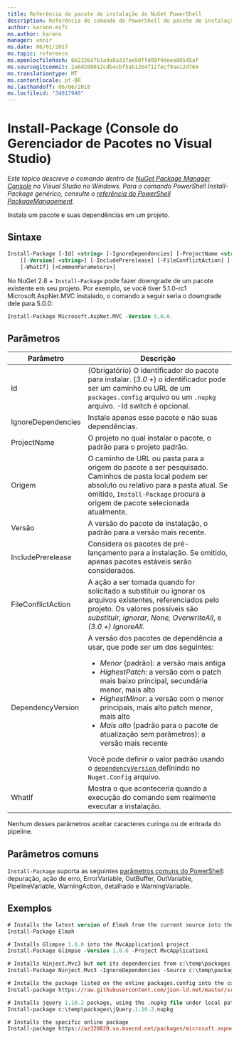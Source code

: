 ```yaml
---
title: Referência do pacote de instalação do NuGet PowerShell
description: Referência de comando do PowerShell do pacote de instalação no Console do Gerenciador de pacotes do NuGet no Visual Studio.
author: karann-msft
ms.author: karann
manager: unnir
ms.date: 06/01/2017
ms.topic: reference
ms.openlocfilehash: 6b2326d7b1ada8a337ae50ffd09f9deea80545af
ms.sourcegitcommit: 2a6d200012cdb4cbf5ab1264f12fecf9ae12d769
ms.translationtype: MT
ms.contentlocale: pt-BR
ms.lasthandoff: 06/06/2018
ms.locfileid: "34817948"
---
```

# <a name="install-package-package-manager-console-in-visual-studio"></a>Install-Package (Console do Gerenciador de Pacotes no Visual Studio)

*Este tópico descreve o comando dentro de [NuGet Package Manager Console](package-manager-console.md) no Visual Studio no Windows. Para o comando PowerShell Install-Package genérico, consulte o [referência do PowerShell PackageManagement](/powershell/module/packagemanagement/?view=powershell-6).*

Instala um pacote e suas dependências em um projeto.

## <a name="syntax"></a>Sintaxe

```ps
Install-Package [-Id] <string> [-IgnoreDependencies] [-ProjectName <string>] [[-Source] <string>] 
    [[-Version] <string>] [-IncludePrerelease] [-FileConflictAction] [-DependencyVersion]
    [-WhatIf] [<CommonParameters>]
```

No NuGet 2.8 + `Install-Package` pode fazer downgrade de um pacote existente em seu projeto. Por exemplo, se você tiver 5.1.0-rc1 Microsoft.AspNet.MVC instalado, o comando a seguir seria o downgrade dele para 5.0.0:

```ps
Install-Package Microsoft.AspNet.MVC -Version 5.0.0.
```

## <a name="parameters"></a>Parâmetros

| Parâmetro | Descrição |
| --- | --- |
| Id | (Obrigatório) O identificador do pacote para instalar. (*3.0 +*) o identificador pode ser um caminho ou URL de um `packages.config` arquivo ou um `.nupkg` arquivo. -Id switch é opcional. |
| IgnoreDependencies | Instale apenas esse pacote e não suas dependências. |
| ProjectName | O projeto no qual instalar o pacote, o padrão para o projeto padrão. |
| Origem | O caminho de URL ou pasta para a origem do pacote a ser pesquisado. Caminhos de pasta local podem ser absoluto ou relativo para a pasta atual. Se omitido, `Install-Package` procura a origem de pacote selecionada atualmente. |
| Versão | A versão do pacote de instalação, o padrão para a versão mais recente. |
| IncludePrerelease | Considera os pacotes de pré-lançamento para a instalação. Se omitido, apenas pacotes estáveis serão considerados. |
| FileConflictAction | A ação a ser tomada quando for solicitado a substituir ou ignorar os arquivos existentes, referenciados pelo projeto. Os valores possíveis são *substituir, ignorar, None, OverwriteAll*, e *(3.0 +)* *IgnoreAll*. |
| DependencyVersion | A versão dos pacotes de dependência a usar, que pode ser um dos seguintes:<br/><ul><li>*Menor* (padrão): a versão mais antiga</li><li>*HighestPatch*: a versão com o patch mais baixo principal, secundária menor, mais alto</li><li>*HighestMinor*: a versão com o menor principais, mais alto patch menor, mais alto</li><li>*Mais alto* (padrão para o pacote de atualização sem parâmetros): a versão mais recente</li></ul>Você pode definir o valor padrão usando o [ `dependencyVersion` ](../reference/nuget-config-file.md#config-section) definindo no `Nuget.Config` arquivo. |
| WhatIf | Mostra o que aconteceria quando a execução do comando sem realmente executar a instalação. |

Nenhum desses parâmetros aceitar caracteres curinga ou de entrada do pipeline.

## <a name="common-parameters"></a>Parâmetros comuns

`Install-Package` suporta as seguintes [parâmetros comuns do PowerShell](http://go.microsoft.com/fwlink/?LinkID=113216): depuração, ação de erro, ErrorVariable, OutBuffer, OutVariable, PipelineVariable, WarningAction, detalhado e WarningVariable.

## <a name="examples"></a>Exemplos

```ps
# Installs the latest version of Elmah from the current source into the default project
Install-Package Elmah

# Installs Glimpse 1.0.0 into the MvcApplication1 project
Install-Package Glimpse -Version 1.0.0 -Project MvcApplication1

# Installs Ninject.Mvc3 but not its dependencies from c:\temp\packages
Install-Package Ninject.Mvc3 -IgnoreDependencies -Source c:\temp\packages

# Installs the package listed on the online packages.config into the current project
Install-package https://raw.githubusercontent.com/json-ld.net/master/src/JsonLD/packages.config

# Installs jquery 1.10.2 package, using the .nupkg file under local path of c:\temp\packages
Install-package c:\temp\packages\jQuery.1.10.2.nupkg

# Installs the specific online package
Install-package https://az320820.vo.msecnd.net/packages/microsoft.aspnet.mvc.5.2.3.nupkg
```
